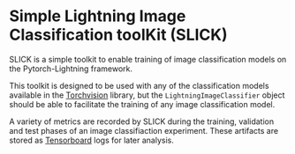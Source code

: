 # Simple Lightning Image Classification toolKit (SLICK)

SLICK is a simple toolkit to enable training of image classification models on the Pytorch-Lightning framework.

This toolkit is designed to be used with any of the classification models available in the [Torchvision](https://pytorch.org/vision/stable/models.html#classification) library, but the `LightningImageClassifier` object should be able to facilitate the training of any image classification model. 

A variety of metrics are recorded by SLICK during the training, validation and test phases of an image classifiaction experiment. These artifacts are stored as [Tensorboard](https://www.tensorflow.org/tensorboard) logs for later analysis. 
